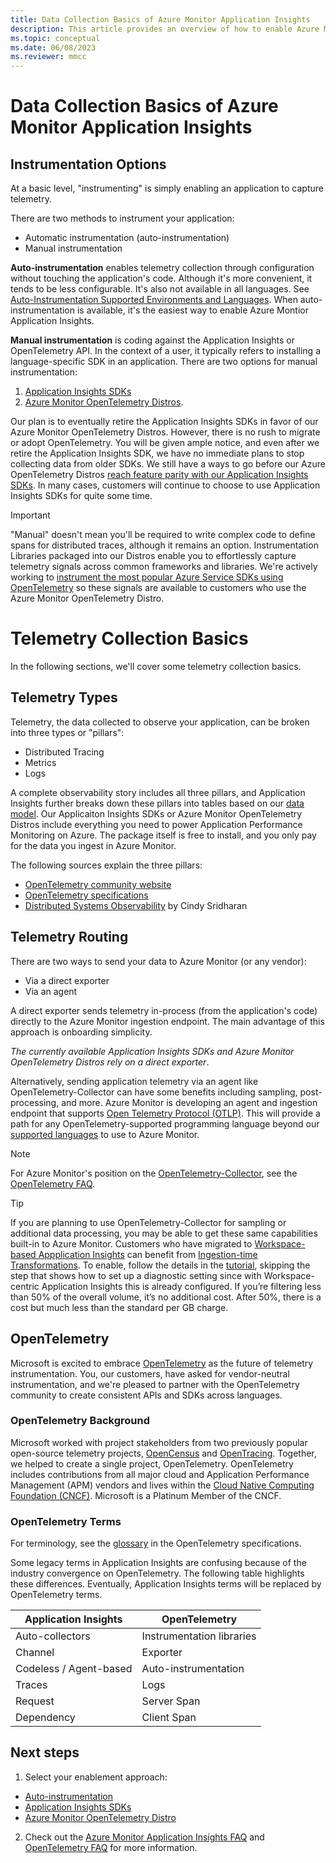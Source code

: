 ```yaml
---
title: Data Collection Basics of Azure Monitor Application Insights 
description: This article provides an overview of how to enable Azure Monitor Application Insights.
ms.topic: conceptual
ms.date: 06/08/2023
ms.reviewer: mmcc
---
```


# Data Collection Basics of Azure Monitor Application Insights

## Instrumentation Options

At a basic level, "instrumenting" is simply enabling an application to capture telemetry.

There are two methods to instrument your application:

- Automatic instrumentation (auto-instrumentation)
- Manual instrumentation

**Auto-instrumentation** enables telemetry collection through configuration without touching the application's code. Although it's more convenient, it tends to be less configurable. It's also not available in all languages. See [Auto-Instrumentation Supported Environments and Languages](codeless-overview.md). When auto-instrumentation is available, it's the easiest way to enable Azure Montior Application Insights.

**Manual instrumentation** is coding against the Application Insights or OpenTelemetry API. In the context of a user, it typically refers to installing a language-specific SDK in an application. There are two options for manual instrumentation:

1. [Application Insights SDKs](asp-net-core.md)
2. [Azure Monitor OpenTelemetry Distros](opentelemetry-enable.md).

Our plan is to eventually retire the Application Insights SDKs in favor of our Azure Monitor OpenTelemetry Distros. However, there is no rush to migrate or adopt OpenTelemetry. You will be given ample notice, and even after we retire the Application Insights SDK, we have no immediate plans to stop collecting data from older SDKs. We still have a ways to go before our Azure OpenTelemetry Distros [reach feature parity with our Application Insights SDKs](../faq.yml#what-s-the-current-release-state-of-features-within-the-azure-monitor-opentelemetry-distro-). In many cases, customers will continue to choose to use Application Insights SDKs for quite some time.

> [!IMPORTANT]
> "Manual" doesn't mean you'll be required to write complex code to define spans for distributed traces, although it remains an option. Instrumentation Libraries packaged into our Distros enable you to effortlessly capture telemetry signals across common frameworks and libraries. We're actively working to [instrument the most popular Azure Service SDKs using OpenTelemetry](https://devblogs.microsoft.com/azure-sdk/introducing-experimental-opentelemetry-support-in-the-azure-sdk-for-net/) so these signals are available to customers who use the Azure Monitor OpenTelemetry Distro.

# Telemetry Collection Basics

In the following sections, we'll cover some telemetry collection basics.

## Telemetry Types

Telemetry, the data collected to observe your application, can be broken into three types or "pillars":

- Distributed Tracing
- Metrics
- Logs

A complete observability story includes all three pillars, and Application Insights further breaks down these pillars into tables based on our [data model](data-model-complete.md). Our Applicaiton Insights SDKs or Azure Monitor OpenTelemetry Distros include everything you need to power Application Performance Monitoring on Azure. The package itself is free to install, and you only pay for the data you ingest in Azure Monitor.

The following sources explain the three pillars:

- [OpenTelemetry community website](https://opentelemetry.io/docs/concepts/data-collection/)
- [OpenTelemetry specifications](https://github.com/open-telemetry/opentelemetry-specification/blob/main/specification/overview.md)
- [Distributed Systems Observability](https://www.oreilly.com/library/view/distributed-systems-observability/9781492033431/ch04.html) by Cindy Sridharan

## Telemetry Routing

There are two ways to send your data to Azure Monitor (or any vendor):

- Via a direct exporter
- Via an agent

A direct exporter sends telemetry in-process (from the application's code) directly to the Azure Monitor ingestion endpoint. The main advantage of this approach is onboarding simplicity.

*The currently available Application Insights SDKs and Azure Monitor OpenTelemetry Distros rely on a direct exporter*.

Alternatively, sending application telemetry via an agent like OpenTelemetry-Collector can have some benefits including sampling, post-processing, and more. Azure Monitor is developing an agent and ingestion endpoint that supports [Open Telemetry Protocol (OTLP)](https://github.com/open-telemetry/opentelemetry-specification/blob/main/specification/protocol/README.md). This will provide a path for any OpenTelemetry-supported programming language beyond our [supported languages](platforms.md) to use to Azure Monitor.

> [!NOTE]
> For Azure Monitor's position on the [OpenTelemetry-Collector](https://github.com/open-telemetry/opentelemetry-collector/blob/main/docs/design.md), see the [OpenTelemetry FAQ](../faq.yml#can-i-use-the-opentelemetry-collector-).

> [!TIP]
> If you are planning to use OpenTelemetry-Collector for sampling or additional data processing, you may be able to get these same capabilities built-in to Azure Monitor. Customers who have migrated to [Workspace-based Appplication Insights](convert-classic-resource.md) can benefit from [Ingestion-time Transformations](../essentials/data-collection-transformations.md). To enable, follow the details in the [tutorial](../logs/tutorial-workspace-transformations-portal.md), skipping the step that shows how to set up a diagnostic setting since with Workspace-centric Application Insights this is already configured. If you’re filtering less than 50% of the overall volume, it’s no additional cost. After 50%, there is a cost but much less than the standard per GB charge.

## OpenTelemetry

Microsoft is excited to embrace [OpenTelemetry](https://opentelemetry.io/) as the future of telemetry instrumentation. You, our customers, have asked for vendor-neutral instrumentation, and we're pleased to partner with the OpenTelemetry community to create consistent APIs and SDKs across languages.

### OpenTelemetry Background

Microsoft worked with project stakeholders from two previously popular open-source telemetry projects, [OpenCensus](https://opencensus.io/) and [OpenTracing](https://opentracing.io/). Together, we helped to create a single project, OpenTelemetry. OpenTelemetry includes contributions from all major cloud and Application Performance Management (APM) vendors and lives within the [Cloud Native Computing Foundation (CNCF)](https://www.cncf.io/). Microsoft is a Platinum Member of the CNCF.

### OpenTelemetry Terms

For terminology, see the [glossary](https://github.com/open-telemetry/opentelemetry-specification/blob/main/specification/glossary.md) in the OpenTelemetry specifications.

Some legacy terms in Application Insights are confusing because of the industry convergence on OpenTelemetry. The following table highlights these differences. Eventually, Application Insights terms will be replaced by OpenTelemetry terms.

Application Insights | OpenTelemetry
------ | ------
Auto-collectors | Instrumentation libraries
Channel | Exporter
Codeless / Agent-based | Auto-instrumentation
Traces | Logs
Request | Server Span
Dependency | Client Span

## Next steps

1. Select your enablement approach:
- [Auto-instrumentation](codeless-overview.md)
- [Application Insights SDKs](asp-net-core.md)
- [Azure Monitor OpenTelemetry Distro](opentelemetry-enable.md)

2. Check out the [Azure Monitor Application Insights FAQ](/azure/azure-monitor/faq#application-insights) and [OpenTelemetry FAQ](/azure/azure-monitor/faq#opentelemetry) for more information.
